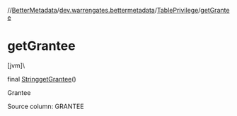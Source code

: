 //[BetterMetadata](../../../index.md)/[dev.warrengates.bettermetadata](../index.md)/[TablePrivilege](index.md)/[getGrantee](get-grantee.md)

# getGrantee

[jvm]\

final [String](https://docs.oracle.com/javase/8/docs/api/java/lang/String.html)[getGrantee](get-grantee.md)()

Grantee

Source column: GRANTEE
